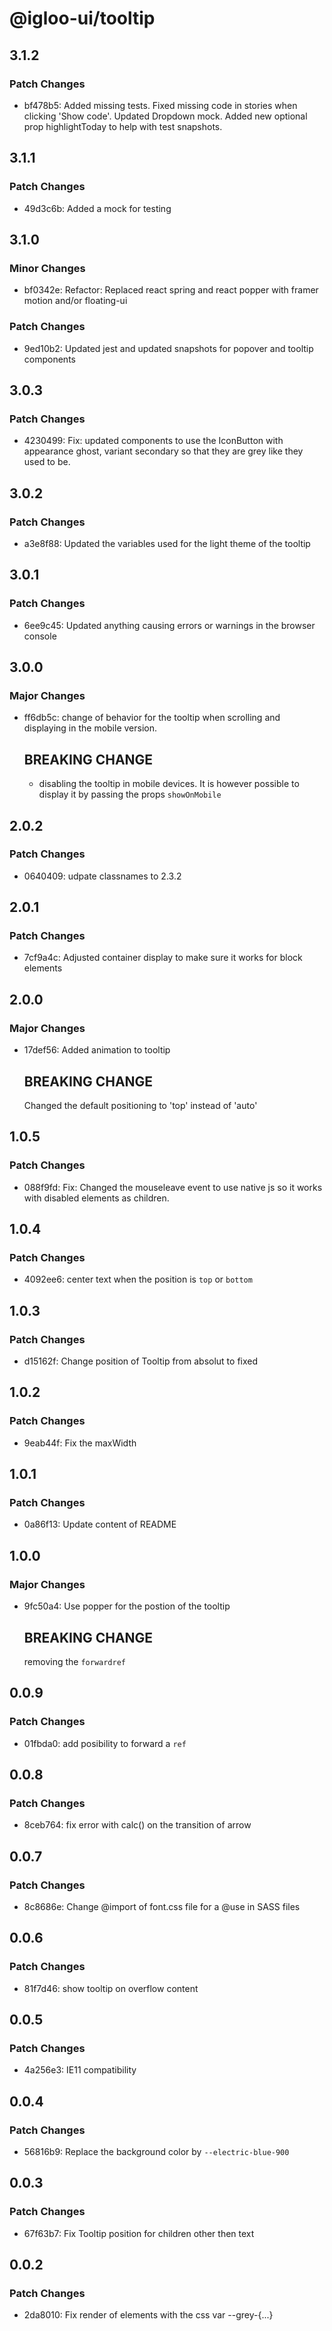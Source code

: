 # @igloo-ui/tooltip

## 3.1.2

### Patch Changes

- bf478b5: Added missing tests. Fixed missing code in stories when clicking 'Show code'. Updated Dropdown mock. Added new optional prop highlightToday to help with test snapshots.

## 3.1.1

### Patch Changes

- 49d3c6b: Added a mock for testing

## 3.1.0

### Minor Changes

- bf0342e: Refactor: Replaced react spring and react popper with framer motion and/or floating-ui

### Patch Changes

- 9ed10b2: Updated jest and updated snapshots for popover and tooltip components

## 3.0.3

### Patch Changes

- 4230499: Fix: updated components to use the IconButton with appearance ghost, variant secondary so that they are grey like they used to be.

## 3.0.2

### Patch Changes

- a3e8f88: Updated the variables used for the light theme of the tooltip

## 3.0.1

### Patch Changes

- 6ee9c45: Updated anything causing errors or warnings in the browser console

## 3.0.0

### Major Changes

- ff6db5c: change of behavior for the tooltip when scrolling and displaying in the mobile version.

  ## BREAKING CHANGE

  - disabling the tooltip in mobile devices. It is however possible to display it by passing the props `showOnMobile`

## 2.0.2

### Patch Changes

- 0640409: udpate classnames to 2.3.2

## 2.0.1

### Patch Changes

- 7cf9a4c: Adjusted container display to make sure it works for block elements

## 2.0.0

### Major Changes

- 17def56: Added animation to tooltip

  ## BREAKING CHANGE

  Changed the default positioning to 'top' instead of 'auto'

## 1.0.5

### Patch Changes

- 088f9fd: Fix: Changed the mouseleave event to use native js so it works with disabled elements as children.

## 1.0.4

### Patch Changes

- 4092ee6: center text when the position is `top` or `bottom`

## 1.0.3

### Patch Changes

- d15162f: Change position of Tooltip from absolut to fixed

## 1.0.2

### Patch Changes

- 9eab44f: Fix the maxWidth

## 1.0.1

### Patch Changes

- 0a86f13: Update content of README

## 1.0.0

### Major Changes

- 9fc50a4: Use popper for the postion of the tooltip

  ## BREAKING CHANGE

  removing the `forwardref`

## 0.0.9

### Patch Changes

- 01fbda0: add posibility to forward a `ref`

## 0.0.8

### Patch Changes

- 8ceb764: fix error with calc() on the transition of arrow

## 0.0.7

### Patch Changes

- 8c8686e: Change @import of font.css file for a @use in SASS files

## 0.0.6

### Patch Changes

- 81f7d46: show tooltip on overflow content

## 0.0.5

### Patch Changes

- 4a256e3: IE11 compatibility

## 0.0.4

### Patch Changes

- 56816b9: Replace the background color by `--electric-blue-900`

## 0.0.3

### Patch Changes

- 67f63b7: Fix Tooltip position for children other then text

## 0.0.2

### Patch Changes

- 2da8010: Fix render of elements with the css var --grey-{...}
